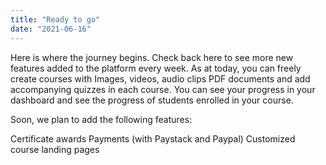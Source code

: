 ```yaml
---
title: "Ready to go"
date: "2021-06-16"
---
```


Here is where the journey begins. Check back here to see more new features added to the platform every week. As at today, you can freely create courses with Images, videos, audio clips PDF documents and add accompanying quizzes in each course. You can see your progress in your dashboard and see the progress of students enrolled in your course.

Soon, we plan to add the following features:

Certificate awards
Payments (with Paystack and Paypal)
Customized course landing pages
